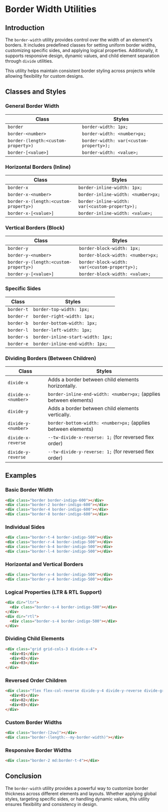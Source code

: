 # Border Width Utilities

## Introduction
The `border-width` utility provides control over the width of an element's borders. It includes predefined classes for setting uniform border widths, customizing specific sides, and applying logical properties. Additionally, it supports responsive design, dynamic values, and child element separation through `divide` utilities.

This utility helps maintain consistent border styling across projects while allowing flexibility for custom designs.

## Classes and Styles

### General Border Width
| Class | Styles |
|-------|--------|
| `border` | `border-width: 1px;` |
| `border-<number>` | `border-width: <number>px;` |
| `border-(length:<custom-property>)` | `border-width: var(<custom-property>);` |
| `border-[<value>]` | `border-width: <value>;` |

### Horizontal Borders (Inline)
| Class | Styles |
|-------|--------|
| `border-x` | `border-inline-width: 1px;` |
| `border-x-<number>` | `border-inline-width: <number>px;` |
| `border-x-(length:<custom-property>)` | `border-inline-width: var(<custom-property>);` |
| `border-x-[<value>]` | `border-inline-width: <value>;` |

### Vertical Borders (Block)
| Class | Styles |
|-------|--------|
| `border-y` | `border-block-width: 1px;` |
| `border-y-<number>` | `border-block-width: <number>px;` |
| `border-y-(length:<custom-property>)` | `border-block-width: var(<custom-property>);` |
| `border-y-[<value>]` | `border-block-width: <value>;` |

### Specific Sides
| Class | Styles |
|-------|--------|
| `border-t` | `border-top-width: 1px;` |
| `border-r` | `border-right-width: 1px;` |
| `border-b` | `border-bottom-width: 1px;` |
| `border-l` | `border-left-width: 1px;` |
| `border-s` | `border-inline-start-width: 1px;` |
| `border-e` | `border-inline-end-width: 1px;` |

### Dividing Borders (Between Children)
| Class | Styles |
|-------|--------|
| `divide-x` | Adds a border between child elements horizontally. |
| `divide-x-<number>` | `border-inline-end-width: <number>px;` (applies between elements) |
| `divide-y` | Adds a border between child elements vertically. |
| `divide-y-<number>` | `border-bottom-width: <number>px;` (applies between elements) |
| `divide-x-reverse` | `--tw-divide-x-reverse: 1;` (for reversed flex order) |
| `divide-y-reverse` | `--tw-divide-y-reverse: 1;` (for reversed flex order) |

## Examples

### Basic Border Width
```html
<div class="border border-indigo-600"></div>
<div class="border-2 border-indigo-600"></div>
<div class="border-4 border-indigo-600"></div>
<div class="border-8 border-indigo-600"></div>
```

### Individual Sides
```html
<div class="border-t-4 border-indigo-500"></div>
<div class="border-r-4 border-indigo-500"></div>
<div class="border-b-4 border-indigo-500"></div>
<div class="border-l-4 border-indigo-500"></div>
```

### Horizontal and Vertical Borders
```html
<div class="border-x-4 border-indigo-500"></div>
<div class="border-y-4 border-indigo-500"></div>
```

### Logical Properties (LTR & RTL Support)
```html
<div dir="ltr">
  <div class="border-s-4 border-indigo-500"></div>
</div>
<div dir="rtl">
  <div class="border-s-4 border-indigo-500"></div>
</div>
```

### Dividing Child Elements
```html
<div class="grid grid-cols-3 divide-x-4">
  <div>01</div>
  <div>02</div>
  <div>03</div>
</div>
```

### Reversed Order Children
```html
<div class="flex flex-col-reverse divide-y-4 divide-y-reverse divide-gray-200">
  <div>01</div>
  <div>02</div>
  <div>03</div>
</div>
```

### Custom Border Widths
```html
<div class="border-[2vw]"></div>
<div class="border-(length:--my-border-width)"></div>
```

### Responsive Border Widths
```html
<div class="border-2 md:border-t-4"></div>
```

## Conclusion
The `border-width` utility provides a powerful way to customize border thickness across different elements and layouts. Whether applying global styles, targeting specific sides, or handling dynamic values, this utility ensures flexibility and consistency in design.

